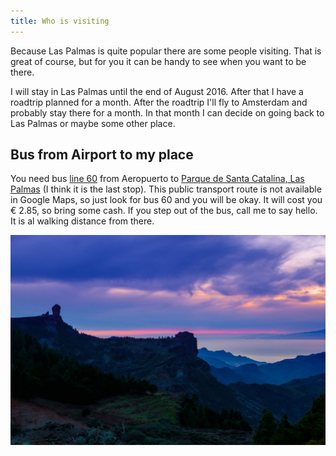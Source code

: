 ```yaml
---
title: Who is visiting
---
```


Because Las Palmas is quite popular there are some people visiting. That is great of course, but for you it can be handy to see when you want to be there.

<ul class="visitors"></ul>

<p class="visitors-last-updated"></p>

I will stay in Las Palmas until the end of August 2016. After that I have a roadtrip planned for a month. After the roadtrip I'll fly to Amsterdam and probably stay there for a month. In that month I can decide on going back to Las Palmas or maybe some other place.

## Bus from Airport to my place

You need bus [line 60](http://www.globalsu.net/lineas/linea60.pdf) from Aeropuerto to [Parque de Santa Catalina, Las Palmas](https://www.google.es/maps/place/Parque+de+Santa+Catalina/@28.1405116,-15.4328237,17z/data=!3m1!4b1!4m2!3m1!1s0xc40953ff404d0b9:0x1ef2945b25e43e47) (I think it is the last stop). This public transport route is not available in Google Maps, so just look for bus 60 and you will be okay. It will cost you € 2.85, so bring some cash. If you step out of the bus, call me to say hello. It is al walking distance from there.


![Sunset that did not happen](/images/no-sunset.jpg)

<script type="text/javascript">
  function formatDate(date, showMonth, showYear) {
    if (typeof showMonth === 'undefined') showMonth = true;
    if (typeof showYear === 'undefined') showYear = true;
    
    var months = ['January', 'February', 'March', 'April', 'May', 'June', 'July', 'August', 'September', 'October', 'November', 'December'];
    
    var text = [date.getDate()];
    if (showMonth) text.push(months[date.getMonth()]);
    if (showYear) text.push(date.getFullYear());
    return text.join(' ');
  }

  var request = new XMLHttpRequest();

  request.open('GET', 'https://www.googleapis.com/calendar/v3/calendars/ambccq4fdl3tmh24sjmm3jos7k@group.calendar.google.com/events?key=AIzaSyBopySRup3TQ-A7gAQCidyXJnUWP_peQiE', true);

  request.onload = function() {
    if (request.status >= 200 && request.status < 400) {
      var data = JSON.parse(request.responseText);

      var sorted = data.items.sort(function(key1, key2) {
        var start1 = key1.start.date || key1.start.dateTime;
        var start2 = key2.start.date || key2.start.dateTime;
        if (start1 < start2) return -1;
        if (start1 > start2) return 1;
        return 0;
      });

      Array.prototype.forEach.call(sorted, function(el, i) {
        var item = document.createElement('li');
        var start = el.start.date || el.start.dateTime;
        var end = el.end.date || el.end.dateTime;
        
        // Put <em> tags around the brackets
        var summary = el.summary.split('(').join('<em>(').split(')').join(')</em>');
        
        // Show the dates
        var startDateText = formatDate(new Date(start));
        var endDateText = formatDate(new Date(end));
        if (new Date(start).getYear() === new Date(end).getYear()) {
          if (new Date(start).getMonth() === new Date(end).getMonth()) {
            startDateText = formatDate(new Date(start), false, false);
          }
          else {
            startDateText = formatDate(new Date(start), true, false);
          }
        }
        
        // Set html and update the DOM
        item.innerHTML = summary + ' <span class="dates">(' + startDateText + ' - ' + endDateText + ')</span>';
        document.querySelector('ul.visitors').appendChild(item);
      });

      document.querySelector('.visitors-last-updated').textContent = 'This is automatically pulled out of my calendar and I last changed it on ' + formatDate(new Date(data.updated)) + '.';
    } else {
      // We reached our target server, but it returned an error
      document.querySelector('.visitors-last-updated').textContent = 'Something did go wrong, ask Adriaan for his schedule or try again.';
    }
  };

  request.send();
</script>
